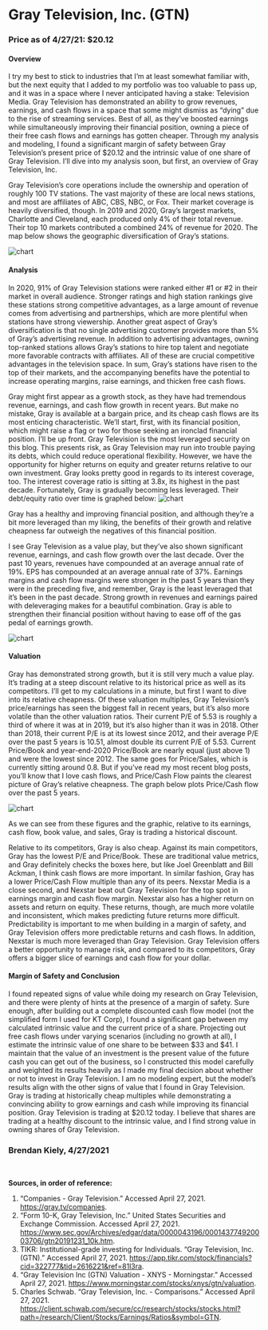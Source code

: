 # Gray Television, Inc. (GTN)
### Price as of 4/27/21: $20.12

#### Overview
I try my best to stick to industries that I’m at least somewhat familiar with, but the next equity that I added to my portfolio was too valuable to pass up, and it was in a space where I never anticipated having a stake: Television Media. Gray Television has demonstrated an ability to grow revenues, earnings, and cash flows in a space that some might dismiss as “dying” due to the rise of streaming services. Best of all, as they’ve boosted earnings while simultaneously improving their financial position, owning a piece of their free cash flows and earnings has gotten cheaper. Through my analysis and modeling, I found a significant margin of safety between Gray Television’s present price of $20.12 and the intrinsic value of one share of Gray Television. I’ll dive into my analysis soon, but first, an overview of Gray Television, Inc.

Gray Television’s core operations include the ownership and operation of roughly 100 TV stations. The vast majority of these are local news stations, and most are affiliates of ABC, CBS, NBC, or Fox. Their market coverage is heavily diversified, though. In 2019 and 2020, Gray’s largest markets, Charlotte and Cleveland, each produced only 4% of their total revenue. Their top 10 markets contributed a combined 24% of revenue for 2020. The map below shows the geographic diversification of Gray’s stations.

![chart](https://user-images.githubusercontent.com/72818268/116305740-327b8c00-a772-11eb-84c3-a94c84c2ac56.png)


#### Analysis


In 2020, 91% of Gray Television stations were ranked either #1 or #2 in their market in overall audience. Stronger ratings and high station rankings give these stations strong competitive advantages, as a large amount of revenue comes from advertising and partnerships, which are more plentiful when stations have strong viewership. Another great aspect of Gray’s diversification is that no single advertising customer provides more than 5% of Gray’s advertising revenue. In addition to advertising advantages, owning top-ranked stations allows Gray’s stations to hire top talent and negotiate more favorable contracts with affiliates. All of these are crucial competitive advantages in the television space. In sum, Gray’s stations have risen to the top of their markets, and the accompanying benefits have the potential to increase operating margins, raise earnings, and thicken free cash flows. 

Gray might first appear as a growth stock, as they have had tremendous revenue, earnings, and cash flow growth in recent years. But make no mistake, Gray is available at a bargain price, and its cheap cash flows are its most enticing characteristic. We’ll start, first, with its financial position, which might raise a flag or two for those seeking an ironclad financial position. I’ll be up front. Gray Television is the most leveraged security on this blog. This presents risk, as Gray Television may run into trouble paying its debts, which could reduce operational flexibility. However, we have the opportunity for higher returns on equity and greater returns relative to our own investment. Gray looks pretty good in regards to its interest coverage, too. The interest coverage ratio is sitting at 3.8x, its highest in the past decade. Fortunately, Gray is gradually becoming less leveraged. Their debt/equity ratio over time is graphed below:
![chart](https://user-images.githubusercontent.com/72818268/116291899-18867d00-a763-11eb-9981-7575af9abbd3.png)

Gray has a healthy and improving financial position, and although they’re a bit more leveraged than my liking, the benefits of their growth and relative cheapness far outweigh the negatives of this financial position.

I see Gray Television as a value play, but they’ve also shown significant revenue, earnings, and cash flow growth over the last decade. Over the past 10 years, revenues have compounded at an average annual rate of 19%. EPS has compounded at an average annual rate of 37%. Earnings margins and cash flow margins were stronger in the past 5 years than they were in the preceding five, and remember, Gray is the least leveraged that it’s been in the past decade. Strong growth in revenues and earnings paired with deleveraging makes for a beautiful combination. Gray is able to strengthen their financial position without having to ease off of the gas pedal of earnings growth.

![chart](https://user-images.githubusercontent.com/72818268/116291864-12909c00-a763-11eb-8a5d-b5f11ca6cd91.png)


#### Valuation

Gray has demonstrated strong growth, but it is still very much a value play. It’s trading at a steep discount relative to its historical price as well as its competitors. I’ll get to my calculations in a minute, but first I want to dive into its relative cheapness. Of these valuation multiples, Gray Television’s price/earnings has seen the biggest fall in recent years, but it’s also more volatile than the other valuation ratios. Their current P/E of 5.53 is roughly a third of where it was at in 2019, but it’s also higher than it was in 2018. Other than 2018, their current P/E is at its lowest since 2012, and their average P/E over the past 5 years is 10.51, almost double its current P/E of 5.53. Current Price/Book and year-end-2020 Price/Book are nearly equal (just above 1) and were the lowest since 2012. The same goes for Price/Sales, which is currently sitting around 0.8. But if you’ve read my most recent blog posts, you’ll know that I love cash flows, and Price/Cash Flow paints the clearest picture of Gray’s relative cheapness. The graph below plots Price/Cash flow over the past 5 years. 

![chart](https://user-images.githubusercontent.com/72818268/116291842-0dcbe800-a763-11eb-8acb-589eab21efec.png)

As we can see from these figures and the graphic, relative to its earnings, cash flow, book value, and sales, Gray is trading a historical discount. 

Relative to its competitors, Gray is also cheap. Against its main competitors, Gray has the lowest P/E and Price/Book. These are traditional value metrics, and Gray definitely checks the boxes here, but like Joel Greenblatt and Bill Ackman, I think cash flows are more important. In similar fashion, Gray has a lower Price/Cash Flow multiple than any of its peers. Nexstar Media is a close second, and Nexstar beat out Gray Television for the top spot in earnings margin and cash flow margin. Nexstar also has a higher return on assets and return on equity. These returns, though, are much more volatile and inconsistent, which makes predicting future returns more difficult. Predictability is important to me when building in a margin of safety, and Gray Television offers more predictable returns and cash flows. In addition, Nexstar is much more leveraged than Gray Television. Gray Television offers a better opportunity to manage risk, and compared to its competitors, Gray offers a bigger slice of earnings and cash flow for your dollar. 

#### Margin of Safety and Conclusion
I found repeated signs of value while doing my research on Gray Television, and there were plenty of hints at the presence of a margin of safety. Sure enough, after building out a complete discounted cash flow model (not the simplified form I used for KT Corp), I found a significant gap between my calculated intrinsic value and the current price of a share. Projecting out free cash flows under varying scenarios (including no growth at all), I estimate the intrinsic value of one share to be between $33 and $41. I maintain that the value of an investment is the present value of the future cash you can get out of the business, so I constructed this model carefully and weighted its results heavily as I made my final decision about whether or not to invest in Gray Television. I am no modeling expert, but the model’s results align with the other signs of value that I found in Gray Television. Gray is trading at historically cheap multiples while demonstrating a convincing ability to grow earnings and cash while improving its financial position. Gray Television is trading at $20.12 today. I believe that shares are trading at a healthy discount to the intrinsic value, and I find strong value in owning shares of Gray Television.

### Brendan Kiely, 4/27/2021
<br>

**Sources, in order of reference:**

1. “Companies - Gray Television.” Accessed April 27, 2021. https://gray.tv/companies.
2. “Form 10-K, Gray Television, Inc.” United States Securities and Exchange Commission. Accessed April 27, 2021. https://www.sec.gov/Archives/edgar/data/0000043196/000143774920003706/gtn20191231_10k.htm.
3. TIKR: Institutional-grade investing for Individuals. “Gray Television, Inc. (GTN).” Accessed April 27, 2021. https://app.tikr.com/stock/financials?cid=322777&tid=2616221&ref=81l3ra.
4. “Gray Television Inc (GTN) Valuation - XNYS - Morningstar.” Accessed April 27, 2021. https://www.morningstar.com/stocks/xnys/gtn/valuation.
5. Charles Schwab. “Gray Television, Inc. - Comparisons.” Accessed April 27, 2021. https://client.schwab.com/secure/cc/research/stocks/stocks.html?path=/research/Client/Stocks/Earnings/Ratios&symbol=GTN.
